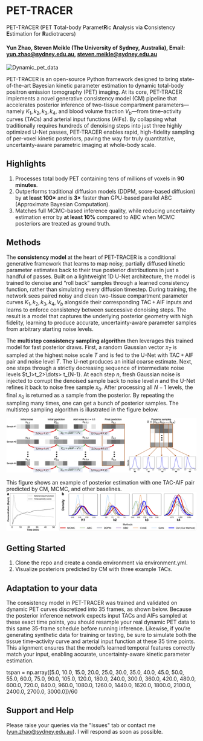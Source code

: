 # PET-TRACER
PET-TRACER (PET **T**otal-body Paramet**R**ic **A**nalysis via **C**onsistency **E**stimation for **R**adiotracers)
#### Yun Zhao, Steven Meikle (The University of Sydney, Australia), Email: yun.zhao@sydney.edu.au, steven.meikle@sydney.edu.au

![Dynamic_pet_data](https://github.com/user-attachments/assets/147cd0ef-7307-417b-880c-ea8a13b543fa)

PET-TRACER is an open-source Python framework designed to bring state-of-the-art Bayesian kinetic parameter estimation to dynamic total-body positron emission tomography (PET) imaging. At its core, PET-TRACER implements a novel generative consistency model (CM) pipeline that accelerates posterior inference of two-tissue compartment parameters—namely $K_1, k_2, k_3, k_4$, and blood volume fraction $V_b$—from time–activity curves (TACs) and arterial input functions (AIFs). By collapsing what traditionally requires hundreds of denoising steps into just three highly optimized U-Net passes, PET-TRACER enables rapid, high-fidelity sampling of per-voxel kinetic posteriors, paving the way for truly quantitative, uncertainty-aware parametric imaging at whole-body scale.

## Highlights
1. Processes total body PET containing tens of millions of voxels in **90 minutes**.
2. Outperforms traditional diffusion models (DDPM, score-based diffusion) by **at least 100×** and is **3×** faster than GPU-based parallel ABC (Approximate Bayesian Computation).
3. Matches full MCMC-based inference quality, while reducing uncertainty estimation error by **at least 10%** compared to ABC when MCMC posteriors are treated as ground truth.

## Methods
The **consistency model** at the heart of PET-TRACER is a conditional generative framework that learns to map noisy, partially diffused kinetic parameter estimates back to their true posterior distributions in just a handful of passes. Built on a lightweight 1D U-Net architecture, the model is trained to denoise and “roll back” samples through a learned consistency function, rather than simulating every diffusion timestep. During training, the network sees paired noisy and clean two-tissue compartment parameter curves $K_1, k_2, k_3, k_4, V_b$ alongside their corresponding TAC + AIF inputs and learns to enforce consistency between successive denoising steps. The result is a model that captures the underlying posterior geometry with high fidelity, learning to produce accurate, uncertainty-aware parameter samples from arbitrary starting noise levels.

The **multistep consistency sampling algorithm** then leverages this trained model for fast posterior draws. First, a random Gaussian vector $x_T$ is sampled at the highest noise scale $T$ and is fed to the U-Net with TAC + AIF pair and noise level $T$. The U-net produces an initial coarse estimate. Next, one steps through a strictly decreasing sequence of intermediate noise levels $t_1>t_2>\dots> t_{N-1}. At each step $n$, fresh Gaussian noise is injected to corrupt the denoised sample back to noise level $n$ and the U-Net refines it back to noise free sample $x_0$. After processing all $N-1$ levels, the final $x_0$ is returned as a sample from the posterior. By repeating the sampling many times, one can get a bunch of posterior samples. The multistep sampling algorithm is illustrated in the figure below.

![](Assets/Multistep_consistency_sampling.png)

This figure shows an example of posterior estimation with one TAC-AIF pair predicted by CM, MCMC, and other baselines.
![](Assets/Posterior_estimation_example.png)

## Getting Started
1. Clone the repo and create a conda environment via environment.yml.
2. Visualize posteriors predicted by CM with three example TACs.

## Adaptation to your data
The consistency model in PET-TRACER was trained and validated on dynamic PET curves discretized into 35 frames, as shown below. Because the posterior inference network expects input TACs and AIFs sampled at these exact time points, you should resample your real dynamic PET data to this same 35-frame schedule before running inference. Likewise, if you’re generating synthetic data for training or testing, be sure to simulate both the tissue time–activity curve and arterial input function at these 35 time points. This alignment ensures that the model’s learned temporal features correctly match your input, enabling accurate, uncertainty-aware kinetic parameter estimation.

tspan = np.array([5.0, 10.0, 15.0, 20.0, 25.0, 30.0, 35.0, 40.0, 45.0, 50.0, 55.0, 60.0, 75.0, 90.0, 105.0, 120.0, 180.0, 240.0, 300.0, 360.0, 420.0, 480.0, 600.0, 720.0, 840.0, 960.0, 1080.0, 1260.0, 1440.0, 1620.0, 1800.0, 2100.0, 2400.0, 2700.0, 3000.0])/60

## Support and Help
Please raise your queries via the "Issues" tab or contact me (yun.zhao@sydney.edu.au). I will respond as soon as possible.
